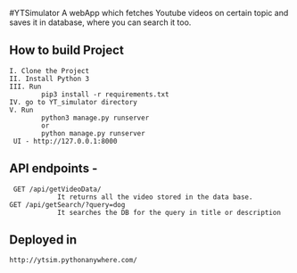 #YTSimulator
A webApp which fetches Youtube videos on certain topic and saves it in database, where you can search it too.
## How to build Project
    I. Clone the Project
    II. Install Python 3
    III. Run
            pip3 install -r requirements.txt
    IV. go to YT_simulator directory
    V. Run
            python3 manage.py runserver
            or
            python manage.py runserver
     UI - http://127.0.0.1:8000

## API endpoints - 
     GET /api/getVideoData/
                It returns all the video stored in the data base.
    GET /api/getSearch/?query=dog
                It searches the DB for the query in title or description

## Deployed in
    http://ytsim.pythonanywhere.com/
            
    
        

     

